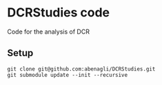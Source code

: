 # DCRStudies code
Code for the analysis of DCR

## Setup
   ```
   git clone git@github.com:abenagli/DCRStudies.git
   git submodule update --init --recursive
   ```
